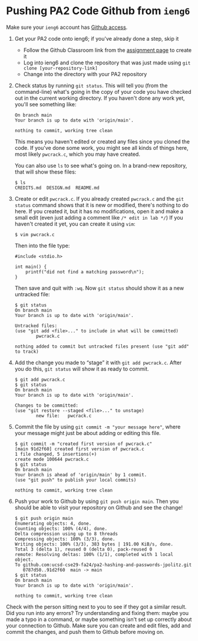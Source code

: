 # Pushing PA2 Code Github from `ieng6`

Make sure your `ieng6` account has [Github access](https://ucsd-cse29.github.io/fa24/week3/index.html#42---git-cli-commands).

1. Get your PA2 code onto ieng6; if you've already done a step, skip it
    - Follow the Github Classroom link from the [assignment page](https://github.com/ucsd-cse29/pa2-hashing-and-passwords) to create it
    - Log into ieng6 and clone the repository that was just made using `git clone [your-repository-link]`
    - Change into the directory with your PA2 repository

2. Check status by running `git status`. This will tell you (from the
command-line) what's going in the copy of your code you have checked out in the current working directory. If you haven't done any work yet, you'll see something like:

    ```
    On branch main
    Your branch is up to date with 'origin/main'.

    nothing to commit, working tree clean
    ```

    This means you haven't edited or created any files since you cloned the
    code. If you've done some work, you might see all kinds of things here, most
    likely `pwcrack.c`, which you may have created.

    You can also use `ls` to see what's going on. In a brand-new repository, that will show these files:

    ```
    $ ls
    CREDITS.md  DESIGN.md  README.md
    ```

3.  Create or edit `pwcrack.c`. If you already created `pwcrack.c` and the `git
status` command shows that it is new or modified, there's nothing to do here. If
you created it, but it has no modifications, open it and make a small edit (even
just adding a comment like `/* edit in lab */`) If you haven't created it yet,
you can create it using `vim`:

    ```
    $ vim pwcrack.c
    ```

    Then into the file type:

    ```
    #include <stdio.h>

    int main() {
        printf("did not find a matching password\n");
    }
    ```

    Then save and quit with `:wq`. Now `git status` should show it as a new
    untracked file:

    ```
    $ git status
    On branch main
    Your branch is up to date with 'origin/main'.

    Untracked files:
    (use "git add <file>..." to include in what will be committed)
            pwcrack.c

    nothing added to commit but untracked files present (use "git add" to track)
    ```

4. Add the change you made to “stage” it with `git add pwcrack.c`. After you do
this, `git status` will show it as ready to commit.

    ```
    $ git add pwcrack.c
    $ git status
    On branch main
    Your branch is up to date with 'origin/main'.

    Changes to be committed:
    (use "git restore --staged <file>..." to unstage)
            new file:   pwcrack.c
    ```

5. Commit the file by using `git commit -m "your message here"`, where your
message might just be about adding or editing this file.

    ```
    $ git commit -m "created first version of pwcrack.c"
    [main 91d2f60] created first version of pwcrack.c
    1 file changed, 5 insertions(+)
    create mode 100644 pwcrack.c
    $ git status
    On branch main
    Your branch is ahead of 'origin/main' by 1 commit.
    (use "git push" to publish your local commits)

    nothing to commit, working tree clean
    ```

6. Push your work to Github by using `git push origin main`. Then you should be
able to visit your repository on Github and see the change!

    ```
    $ git push origin main
    Enumerating objects: 4, done.
    Counting objects: 100% (4/4), done.
    Delta compression using up to 8 threads
    Compressing objects: 100% (3/3), done.
    Writing objects: 100% (3/3), 383 bytes | 191.00 KiB/s, done.
    Total 3 (delta 1), reused 0 (delta 0), pack-reused 0
    remote: Resolving deltas: 100% (1/1), completed with 1 local object.
    To github.com:ucsd-cse29-fa24/pa2-hashing-and-passwords-jpolitz.git
       0787d50..91d2f60  main -> main
    $ git status
    On branch main
    Your branch is up to date with 'origin/main'.

    nothing to commit, working tree clean
   ```

Check with the person sitting next to you to see if they got a similar result.
Did you run into any errors? Try understanding and fixing them: maybe you made a
typo in a command, or maybe something isn't set up correctly about your
connection to Github. Make sure you can create and edit files, add and commit
the changes, and push them to Github before moving on.